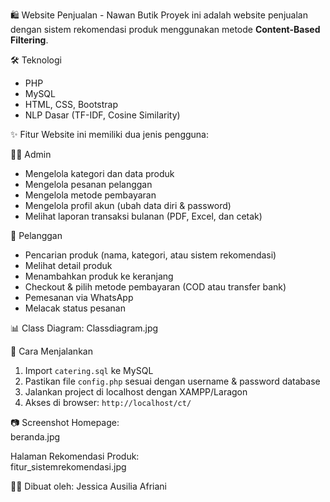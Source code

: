🛍️ Website Penjualan - Nawan Butik
Proyek ini adalah website penjualan dengan sistem rekomendasi produk menggunakan metode **Content-Based Filtering**.

🛠 Teknologi
- PHP
- MySQL
- HTML, CSS, Bootstrap
- NLP Dasar (TF-IDF, Cosine Similarity)

✨ Fitur
Website ini memiliki dua jenis pengguna:

👨‍💻 Admin
- Mengelola kategori dan data produk
- Mengelola pesanan pelanggan
- Mengelola metode pembayaran
- Mengelola profil akun (ubah data diri & password)
- Melihat laporan transaksi bulanan (PDF, Excel, dan cetak)

🛒 Pelanggan
- Pencarian produk (nama, kategori, atau sistem rekomendasi)
- Melihat detail produk
- Menambahkan produk ke keranjang
- Checkout & pilih metode pembayaran (COD atau transfer bank)
- Pemesanan via WhatsApp
- Melacak status pesanan

📊 Class Diagram:
Classdiagram.jpg

🚀 Cara Menjalankan
1. Import `catering.sql` ke MySQL  
2. Pastikan file `config.php` sesuai dengan username & password database  
3. Jalankan project di localhost dengan XAMPP/Laragon  
4. Akses di browser: `http://localhost/ct/`

📷 Screenshot
Homepage:  
beranda.jpg

Halaman Rekomendasi Produk:  
fitur_sistemrekomendasi.jpg


👩‍💻 Dibuat oleh: Jessica Ausilia Afriani

